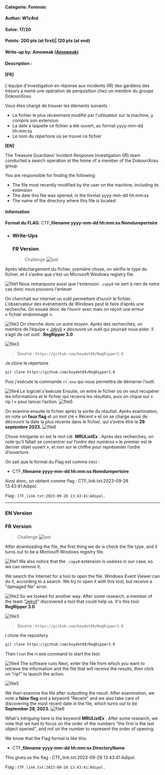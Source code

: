 #### Categorie: Forensic 
#### **Author**: W1z4rd
#### Solve: 17/20 
#### Points: 200 pts (at first)| 120 pts (at end)

#### Write-up by: Amoweak ([Amoweak](https://))
#### Description :
#### **[FR]**
L'équipe d'investigation en réponse aux incidents (IR) des gardiens des trésors a mené une opération de perquisition chez un membre du groupe DokounXosu.

Vous êtes chargé de trouver les éléments suivants :

- Le fichier le plus récemment modifié par l'utilisateur sur la machine, y compris son extension
- La date à laquelle ce fichier a été ouvert, au format yyyy-mm-dd hh:mm:ss
- Le nom du répertoire où se trouve ce fichier

**[EN]**

The Treasure Guardians’ Incident Response Investigation (IR) team conducted a search operation at the home of a member of the DokounXosu group.

You are responsible for finding the following:

- The file most recently modified by the user on the machine, including its extension
- The date this file was opened, in the format yyyy-mm-dd hh:mm:ss
- The name of the directory where this file is located

#### Information
**Format du FLAG**: CTF_**filename**:**yyyy-mm-dd hh:mm:ss**:**Nomdurepertoire**


- ### Write-Ups
  ### FR Version
  > Challenge
  ![last](Images/lastaction.png)

Après téléchargement du fichier, première chose, on vérifie le type du fichier, et il s’avère que c’est un Microsoft Windows registry file.

![file1](Images/amo1.png)
Nous remarquons aussi que l'extension `.copy0` ne sert à rien de notre cas donc nous pouvons l'enlever

On cherchait sur internet un outil permettant d’ouvrir le fichier. L’observateur des événements de Windows peut le faire d’après une recherche. On essaie donc de l’ouvrir avec mais on reçoit une erreur « fichier endommagé ».

![file2](Images/amo2.png) 
On cherche donc un autre moyen. Après des recherches, un membre de l’équipe 
« [Jekyll](https://twitter.com/Ted_Kouhouenou) » découvre un outil qui pourrait nous aider. Il s’agit de cet outil : 
**RegRipper 3.0** 


![file3](Images/amo3.png) 
> Source : `https://github.com/keydet89/RegRipper3.0` 

Je clone le répertoire 
```bash
git clone https://github.com/keydet89/RegRipper3.0
```

Puis j'exécute la commande `rr.exe` qui nous permettra de démarrer l’outil.


![file4](Images/amo4.png)
Le logiciel s'exécute 
Ensuite, on entre le fichier où on veut récupérer les informations et le fichier qui recevra les résultats, puis on clique sur « rip ! » pour lancer l’action.
![file5](Images/amo5.png)

On examine ensuite le fichier après la sortie du résultat. 
Après examination, on note un **faux flag**  et un mot clé « Récent » et on se charge aussi de découvrir la date la plus récente dans le fichier, qui s’avère être le **28 septembre 2023.** 
![file6](Images/amo6.png)

Chose intrigante ici est le mot clé  **MRUListEx** .
Après des recherches, on note qu’il fallait se concentrer sur l’ordre des numéros « le premier est le dernier objet ouvert », et non sur le chiffre pour représenter l’ordre d’ouverture.

On sait que le format du Flag est comme ceci :
- CTF_**filename**:**yyyy-mm-dd hh:mm:ss**:**Nomdurepertoire** 


 Ainsi donc, on obtient comme flag : CTF_link.txt:2023-09-28 13:43:41:Adipol.

Flag : `CTF_link.txt:2023-09-28 13:43:41:Adipol.`

----------------------------------------------------------
### EN Version

 ### FR Version
  > Challenge
  ![last](Images/lastaction.png)

After downloading the file, the first thing we do is check the file type, and it turns out to be a Microsoft Windows registry file.

![file1](Images/amo1.png)
We also notice that the `.copy0` extension is useless in our case, so we can remove it.

We search the Internet for a tool to open the file. Windows Event Viewer can do it, according to a search. We try to open it with this tool, but receive a "damaged file" error.

![file2](Images/amo2.png) 
So we looked for another way. After some research, a member of the team 
"[Jekyll](https://twitter.com/Ted_Kouhouenou)" discovered a tool that could help us. It's this tool: 
**RegRipper 3.0** 


![file3](Images/amo3.png) 
> Source : `https://github.com/keydet89/RegRipper3.0` 

I clone the repository
```bash
git clone https://github.com/keydet89/RegRipper3.0
```

Then I run the rr.exe command to start the tool.

![file4](Images/amo4.png)
The software runs 
Next, enter the file from which you want to retrieve the information and the file that will receive the results, then click on "rip!" to launch the action.

![file5](Images/amo5.png)

We then examine the file after outputting the result. 
After examination, we note a **false flag** and a keyword "Recent" and we also take care of discovering the most recent date in the file, which turns out to be **September 28, 2023.** 
![file6](Images/amo6.png)

What's intriguing here is the keyword **MRUListEx** .
After some research, we note that we had to focus on the order of the numbers "the first is the last object opened", and not on the number to represent the order of opening.

We know that the Flag format is like this: 
- CTF_**filename**:**yyyy-mm-dd hh:mm:ss**:**DirectoryName** 


 This gives us the flag : CTF_link.txt:2023-09-28 13:43:41:Adipol.

Flag : `CTF_link.txt:2023-09-28 13:43:41:Adipol.`